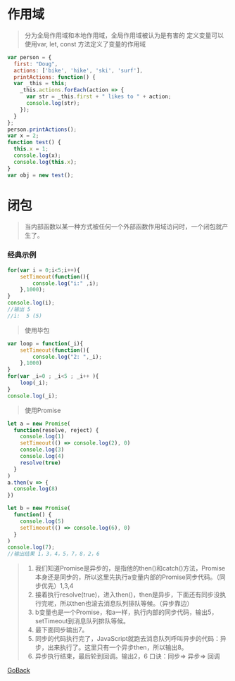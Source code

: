# 作用域
> 分为全局作用域和本地作用域，全局作用域被认为是有害的
> 定义变量可以使用var, let, const
> 方法定义了变量的作用域
```javascript
var person = {
  first: "Doug",
  actions: ['bike', 'hike', 'ski', 'surf'],
  printActions: function() {
  var _this = this;
    _this.actions.forEach(action => {
      var str = _this.first + " likes to " + action;
      console.log(str);
    });
  }
};
person.printActions(); 
var x = 2;
function test() {
  this.x = 1;
  console.log(x);
  console.log(this.x);
} 
var obj = new test(); 
```

# 闭包
> 当内部函数以某一种方式被任何一个外部函数作用域访问时，一个闭包就产生了。 
### 经典示例
```javascript
for(var i = 0;i<5;i++){
    setTimeout(function(){
        console.log("i:" ,i);
    },1000);
}
console.log(i); 
//输出 5
//i:  5 (5) 
``` 
> 使用毕包
```javascript  
var loop = function(_i){
    setTimeout(function(){
        console.log("2: ",_i); 
    },1000)
}
for(var _i=0 ; _i<5 ; _i++ ){
    loop(_i);
}
console.log(_i);
```
> 使用Promise
```javascript
let a = new Promise(
  function(resolve, reject) {
    console.log(1)
    setTimeout(() => console.log(2), 0)
    console.log(3)
    console.log(4)
    resolve(true)
  }
)
a.then(v => {
  console.log(8)
})

let b = new Promise(
  function() {
    console.log(5)
    setTimeout(() => console.log(6), 0)
  }
) 
console.log(7);
//输出结果 1，3，4，5，7，8，2，6
```
> 1. 我们知道Promise是异步的，是指他的then()和catch()方法，Promise本身还是同步的，所以这里先执行a变量内部的Promise同步代码。（同步优先）1,3,4
> 2. 接着执行resolve(true)，进入then()，then是异步，下面还有同步没执行完呢，所以then也滚去消息队列排队等候。（异步靠边）
> 3. b变量也是一个Promise，和a一样，执行内部的同步代码，输出5，setTimeout到消息队列排队等候。
> 4. 最下面同步输出7。
> 5. 同步的代码执行完了，JavaScript就跑去消息队列呼叫异步的代码：异步，出来执行了。这里只有一个异步then，所以输出8。
> 6. 异步执行结束，最后轮到回调。输出2，6
> 口诀：同步=> 异步=> 回调 


[GoBack](https://github.com/wanjingzhang/Self-Training/tree/master/02HTML/2JS/ES6)

